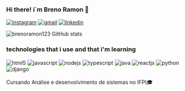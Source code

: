 ### Hi there! i´m Breno Ramon 🐐

[![instagram](https://img.shields.io/badge/Instagram-E4405F?style=for-the-badge&logo=instagram&logoColor=white)](https://www.instagram.com/mynameisbreno/)
[![gmail](https://img.shields.io/badge/Gmail-D14836?style=for-the-badge&logo=gmail&logoColor=white)](mailto:brenoramon55@gmail.com)
[![linkedin](https://img.shields.io/badge/LinkedIn-0077B5?style=for-the-badge&logo=linkedin&logoColor=white)](https://www.linkedin.com/in/breno-ramon-lacerda-santos-01ab541aa/)


![brenoramon123 GitHub stats](https://github-readme-stats.vercel.app/api?username=brenoramon123&show_icons=true&theme=highcontrast)

### technologies that i use and that i'm learning

<div style="display: inline_block">
<img align="center" src="https://img.shields.io/badge/HTML-239120?style=for-the-badge&logo=html5&logoColor=white" alt="html5"/ >
<img align="center" src="https://img.shields.io/badge/JavaScript-323330?style=for-the-badge&logo=javascript&logoColor=F7DF1E" alt="javascript"/ >
<img align="center" src="https://img.shields.io/badge/Node.js-43853D?style=for-the-badge&logo=node.js&logoColor=white" alt="nodejs"/ >
<img align="center" src="https://img.shields.io/badge/TypeScript-007ACC?style=for-the-badge&logo=typescript&logoColor=white" alt="typescript"/ >
<img align="center" src="https://img.shields.io/badge/Java-ED8B00?style=for-the-badge&logo=java&logoColor=white" alt="java"/ >
<img align="center" src="https://img.shields.io/badge/React-20232A?style=for-the-badge&logo=react&logoColor=61DAFB" alt="reactjs"/ >
<img align="center" src="https://img.shields.io/badge/Python-3776AB?style=for-the-badge&logo=python&logoColor=white" alt="python"/ >
<img align="center" src="https://img.shields.io/badge/Django-092E20?style=for-the-badge&logo=django&logoColor=white"alt="django" / >
</div>

<br>
Cursando Análise e desenvolvimento de sistemas no IFPI🎓

